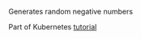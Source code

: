 Generates random negative numbers

Part of Kubernetes [tutorial](https://github.com/randcode-generator/kubernetes_tutorial_1.git)
